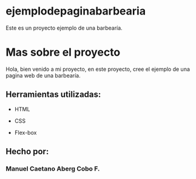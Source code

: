 # ejemplodepaginabarbearia
Este es un proyecto ejemplo de una barbearía.

# Mas sobre el proyecto
Hola, bien venido a mi proyecto, en este proyecto, cree el ejemplo de una pagina web de una barbearía. 

## Herramientas utilizadas:

* HTML

* CSS

* Flex-box

## Hecho por:

### Manuel Caetano Aberg Cobo F.
